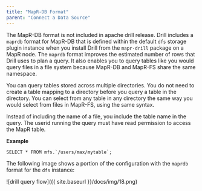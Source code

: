 ```yaml
---
title: "MapR-DB Format"
parent: "Connect a Data Source"
---
```

The MapR-DB format is not included in apache drill release. Drill includes a `maprdb` format for MapR-DB that is defined within the
default `dfs` storage plugin instance when you install Drill from the `mapr-drill` package on a MapR node. The `maprdb` format improves the
estimated number of rows that Drill uses to plan a query. It also enables you
to query tables like you would query files in a file system because MapR-DB
and MapR-FS share the same namespace. 

You can query tables stored across multiple directories. You do not need to
create a table mapping to a directory before you query a table in the
directory. You can select from any table in any directory the same way you
would select from files in MapR-FS, using the same syntax.

Instead of including the name of a file, you include the table name in the
query. The userid running the query must have read permission to access the MapR table.  

**Example**

    SELECT * FROM mfs.`/users/max/mytable`;

The following image shows a portion of the configuration with the `maprdb`
format for the `dfs` instance:

![drill query flow]({{ site.baseurl }}/docs/img/18.png)

